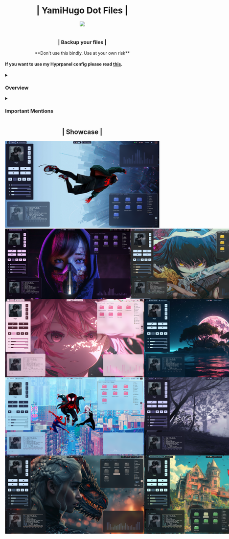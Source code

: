 <div align="center">
    <h1> | YamiHugo Dot Files | </h1>
</div>

<p align="center">
  <a href="https://github.com/yamihugo">
    <img src="https://github.com/yamihugo.png" style=" width="200" height="200" />
  </a>
</p>

<div> <h1></h1> </div>

<div align="center">
<h3> | Backup your files | </h3> 
<p> **Don't use this bindly. Use at your own risk** </p>
</div>

#### If you want to use my Hyprpanel config please read [this](https://github.com/yamihugo/Hyprlanddots/tree/ecad7ef28a77f76e3281c2e6ccfc0ce39432717c/hyprpanelconf).

<details> 
<summary> <h3> Overview </h3></summary>
  
  - [Hyprland](https://hyprland.org/)
  - [Kitty](https://sw.kovidgoyal.net/kitty/)
  - [Hyprpanel](https://hyprpanel.com/)
  - [fastfetch](https://github.com/fastfetch-cli/fastfetch)
  - [zsh](https://ohmyz.sh/)
  
</details>

<details>
  <summary> <h3> Important Mentions </h3></summary>
  
- [prasanthrangan ](https://github.com/prasanthrangan)
- [HyDE Project](https://github.com/HyDE-Project)
- [JaKooLit](https://github.com/JaKooLit)
- [1amSimp1e](https://github.com/1amSimp1e)
  
</details> 

<div align="center">
  <h2> | Showcase | </h2>
</div>

<div align="center">
  <img src="https://github.com/yamihugo/Hyprlanddots/blob/ecad7ef28a77f76e3281c2e6ccfc0ce39432717c/Images/image9.png" />
</div>

<div style="display: flex;">
    <img src="https://github.com/yamihugo/Hyprlanddots/blob/ecad7ef28a77f76e3281c2e6ccfc0ce39432717c/Images/image5.png" width="410" />
    <img src="https://github.com/yamihugo/Hyprlanddots/blob/ecad7ef28a77f76e3281c2e6ccfc0ce39432717c/Images/image8.png" width="410" />
</div>

<div style="display: flex;">
    <img src="https://github.com/yamihugo/Hyprlanddots/blob/ecad7ef28a77f76e3281c2e6ccfc0ce39432717c/Images/image4.png" width="455" />
    <img src="https://github.com/yamihugo/Hyprlanddots/blob/ecad7ef28a77f76e3281c2e6ccfc0ce39432717c/Images/image1.png" width="455" />
</div>

<div style="display: flex;">
    <img src="https://github.com/yamihugo/Hyprlanddots/blob/ecad7ef28a77f76e3281c2e6ccfc0ce39432717c/Images/image3.png" width="455" />
    <img src="https://github.com/yamihugo/Hyprlanddots/blob/ecad7ef28a77f76e3281c2e6ccfc0ce39432717c/Images/image2.png" width="455" />
</div>

<div style="display: flex;">
    <img src="https://github.com/yamihugo/Hyprlanddots/blob/ecad7ef28a77f76e3281c2e6ccfc0ce39432717c/Images/image6.png" width="455" />
    <img src="https://github.com/yamihugo/Hyprlanddots/blob/ecad7ef28a77f76e3281c2e6ccfc0ce39432717c/Images/image7.png" width="455" />
</div>
